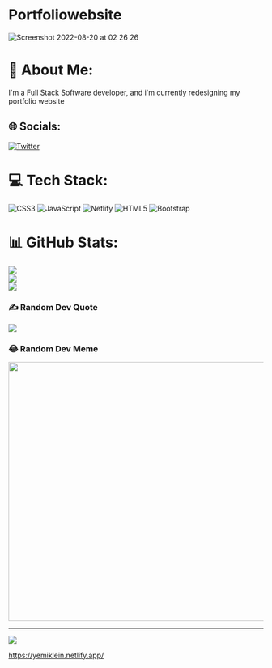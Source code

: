 # Portfoliowebsite
![Screenshot 2022-08-20 at 02 26 26](https://user-images.githubusercontent.com/100921034/185758817-fa49423e-1e8c-4540-a99a-1649c90ffa74.png)

# 💫 About Me:
I'm a Full Stack Software developer, and i'm currently redesigning my portfolio website


## 🌐 Socials:
[![Twitter](https://img.shields.io/badge/Twitter-%231DA1F2.svg?logo=Twitter&logoColor=white)](https://twitter.com/@klein_raji) 

# 💻 Tech Stack:
![CSS3](https://img.shields.io/badge/css3-%231572B6.svg?style=plastic&logo=css3&logoColor=white) ![JavaScript](https://img.shields.io/badge/javascript-%23323330.svg?style=plastic&logo=javascript&logoColor=%23F7DF1E) ![Netlify](https://img.shields.io/badge/netlify-%23000000.svg?style=plastic&logo=netlify&logoColor=#00C7B7) ![HTML5](https://img.shields.io/badge/html5-%23E34F26.svg?style=plastic&logo=html5&logoColor=white) ![Bootstrap](https://img.shields.io/badge/bootstrap-%23563D7C.svg?style=plastic&logo=bootstrap&logoColor=white)
# 📊 GitHub Stats:
![](https://github-readme-stats.vercel.app/api?username=Yemiklein&theme=dark&hide_border=false&include_all_commits=false&count_private=false)<br/>
![](https://github-readme-streak-stats.herokuapp.com/?user=Yemiklein&theme=dark&hide_border=false)<br/>
![](https://github-readme-stats.vercel.app/api/top-langs/?username=Yemiklein&theme=dark&hide_border=false&include_all_commits=false&count_private=false&layout=compact)

### ✍️ Random Dev Quote
![](https://quotes-github-readme.vercel.app/api?type=horizontal&theme=radical)

### 😂 Random Dev Meme
<img src="https://random-memer.herokuapp.com/" width="512px"/>

---
[![](https://visitcount.itsvg.in/api?id=Yemiklein&icon=0&color=0)](https://visitcount.itsvg.in)

https://yemiklein.netlify.app/
